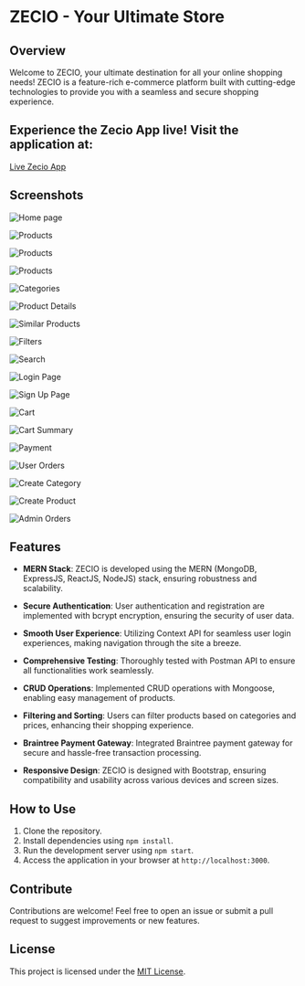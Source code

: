 # ZECIO - Your Ultimate Store

## Overview

Welcome to ZECIO, your ultimate destination for all your online shopping needs! ZECIO is a feature-rich e-commerce platform built with cutting-edge technologies to provide you with a seamless and secure shopping experience.

## Experience the Zecio App live! Visit the application at:

[Live Zecio App](https://zecio.cyclic.app/)

## Screenshots

![Home page](./screenshots/Homepage2.png)

![Products](./screenshots/products1.png)

![Products](./screenshots/products2.png)

![Products](./screenshots/products3.png)

![Categories](./screenshots/Categories.png)

![Product Details](./screenshots/productDetails.png)

![Similar Products](./screenshots/similarProducts.png)

![Filters](./screenshots/filters.png)

![Search](./screenshots/search.png)

![Login Page](./screenshots/Login.png)

![Sign Up Page](./screenshots/Signup.png)

![Cart](./screenshots/Cart.png)

![Cart Summary](./screenshots/cartSummary.png)

![Payment](./screenshots/payment.png)

![User Orders](./screenshots/userOrders.png)

![Create Category](./screenshots/createCategory.png)

![Create Product](./screenshots/createProduct.png)

![Admin Orders](./screenshots/adminOrders.png)











## Features

- **MERN Stack**: ZECIO is developed using the MERN (MongoDB, ExpressJS, ReactJS, NodeJS) stack, ensuring robustness and scalability.
  
- **Secure Authentication**: User authentication and registration are implemented with bcrypt encryption, ensuring the security of user data.

- **Smooth User Experience**: Utilizing Context API for seamless user login experiences, making navigation through the site a breeze.

- **Comprehensive Testing**: Thoroughly tested with Postman API to ensure all functionalities work seamlessly.

- **CRUD Operations**: Implemented CRUD operations with Mongoose, enabling easy management of products.

- **Filtering and Sorting**: Users can filter products based on categories and prices, enhancing their shopping experience.

- **Braintree Payment Gateway**: Integrated Braintree payment gateway for secure and hassle-free transaction processing.

- **Responsive Design**: ZECIO is designed with Bootstrap, ensuring compatibility and usability across various devices and screen sizes.

## How to Use

1. Clone the repository.
2. Install dependencies using `npm install`.
3. Run the development server using `npm start`.
4. Access the application in your browser at `http://localhost:3000`.

## Contribute

Contributions are welcome! Feel free to open an issue or submit a pull request to suggest improvements or new features.

## License

This project is licensed under the [MIT License](LICENSE).

